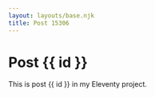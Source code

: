 ```yaml
---
layout: layouts/base.njk
title: Post 15306
---
```


# Post {{ id }}

This is post {{ id }} in my Eleventy project.
